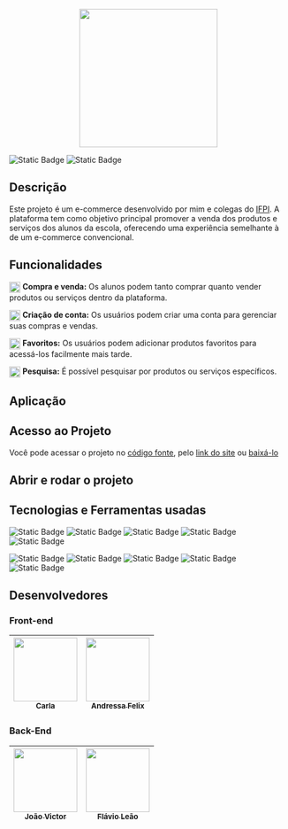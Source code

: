 <p align="center">
  <img src="https://github.com/SrJohn369/campus-store/assets/111895486/af8e5ce7-6594-42e8-8120-59e2eca4ceb9" width="250px"/>
</p>

![Static Badge](https://img.shields.io/badge/status-em_desenvolvimento-blue?style=for-the-badge&labelColor=grey)
![Static Badge](https://img.shields.io/badge/mit-%2344A833?style=for-the-badge&label=license&labelColor=gray)


## Descrição
Este projeto é um e-commerce desenvolvido por mim e colegas do [IFPI](https://www.ifpi.edu.br/). A plataforma tem como objetivo principal promover a venda dos produtos e serviços dos alunos da escola, oferecendo uma experiência semelhante à de um e-commerce convencional.

## Funcionalidades

<img src="https://github.com/SrJohn369/campus-store/assets/111895486/4f074569-ef95-4d54-b501-f025b74294ce" width="20px" align="center" />  **Compra e venda:** Os alunos podem tanto comprar quanto vender produtos ou serviços dentro da plataforma.
  
<img src="https://github.com/SrJohn369/campus-store/assets/111895486/4f074569-ef95-4d54-b501-f025b74294ce" width="20px" align="center" />  **Criação de conta:** Os usuários podem criar uma conta para gerenciar suas compras e vendas.
  
<img src="https://github.com/SrJohn369/campus-store/assets/111895486/4f074569-ef95-4d54-b501-f025b74294ce" width="20px" align="center" />  **Favoritos:** Os usuários podem adicionar produtos favoritos para acessá-los facilmente mais tarde.
  
<img src="https://github.com/SrJohn369/campus-store/assets/111895486/4f074569-ef95-4d54-b501-f025b74294ce" width="20px" align="center" /> **Pesquisa:** É possível pesquisar por produtos ou serviços específicos.


## Aplicação


## Acesso ao Projeto

Você pode acessar o projeto no [código fonte](https://github.com/SrJohn369/campus-store/), pelo [link do site]() ou [baixá-lo](https://github.com/SrJohn369/campus-store/archive/refs/heads/main.zip)


## Abrir e rodar o projeto


## Tecnologias e Ferramentas usadas
![Static Badge](https://img.shields.io/badge/python-%233776AB?style=for-the-badge&logo=python&logoColor=%23F7DF1E)
![Static Badge](https://img.shields.io/badge/django-%23092E20?style=for-the-badge&logo=django&logoColor=%23fff)
![Static Badge](https://img.shields.io/badge/docker-%232496ED?style=for-the-badge&logo=docker&logoColor=%23fff)
![Static Badge](https://img.shields.io/badge/postgresql-%234169E1?style=for-the-badge&logo=postgresql&logoColor=%23fff)
![Static Badge](https://img.shields.io/badge/supabase-%233FCF8E?style=for-the-badge&logo=supabase&logoColor=%23fff)

![Static Badge](https://img.shields.io/badge/javascript-%23F7DF1E?style=for-the-badge&logo=javascript&logoColor=%23000)
![Static Badge](https://img.shields.io/badge/html5-%23E34F26?style=for-the-badge&logo=html5&logoColor=%23fff)
![Static Badge](https://img.shields.io/badge/css3-%231572B6?style=for-the-badge&logo=css3&logoColor=%23fff)
![Static Badge](https://img.shields.io/badge/bootstrap-%237952B3?style=for-the-badge&logo=bootstrap&logoColor=%23fff)
![Static Badge](https://img.shields.io/badge/figma-%23F24E1E?style=for-the-badge&logo=figma&logoColor=%23fff)


## Desenvolvedores
### Front-end

| [<img loading="lazy" src="https://avatars.githubusercontent.com/u/111895486?v=4" width=115><br><sub>Carla</sub>](https://github.com/carla11235813) | [<img loading="lazy" src="https://avatars.githubusercontent.com/u/80928981?v=4" width=115><br><sub>Andressa Felix</sub>](https://github.com/andressafan) |
| :---: | :---: |

### Back-End

| [<img loading="lazy" src="https://avatars.githubusercontent.com/u/106630200?v=4" width=115><br><sub>João Victor</sub>](https://github.com/SrJohn369) | [<img loading="lazy" src="https://avatars.githubusercontent.com/u/88902325?v=4" width=115><br><sub>Flávio Leão </sub>](https://github.com/FlaviollsDev) | 
| :---: | :---: |

